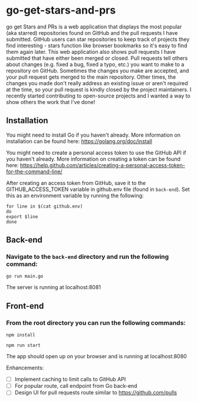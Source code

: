 # go-get-stars-and-prs
go get Stars and PRs is a web application that displays the most popular (aka starred) repositories found on GitHub and the pull requests I have submitted. GitHub users can star repositories to keep track of projects they find interesting - stars function like browser bookmarks so it's easy to find them again later. This web application also shows pull requests I have submitted that have either been merged or closed. Pull requests tell others about changes (e.g. fixed a bug, fixed a typo, etc.) you want to make to a repository on GitHub. Sometimes the changes you make are accepted, and your pull request gets merged to the main repository. Other times, the changes you made don't really address an existing issue or aren't required at the time, so your pull request is kindly closed by the project maintainers. I recently started contributing to open-source projects and I wanted a way to show others the work that I've done!

## Installation
You might need to install Go if you haven't already. More information on installation can be found here: https://golang.org/doc/install

You might need to create a personal access token to use the GitHub API if you haven't already. More information on creating a token can be found here: https://help.github.com/articles/creating-a-personal-access-token-for-the-command-line/

After creating an access token from GitHub, save it to the GITHUB\_ACCESS\_TOKEN variable in github.env file (found in `back-end`). Set this as an environment variable by running the following:
```
for line in $(cat github.env)
do
export $line
done
```

## Back-end
### Navigate to the `back-end` directory and run the following command:
```
go run main.go
```
The server is running at localhost:8081

## Front-end
### From the root directory you can run the following commands:
```
npm install

npm run start
```
The app should open up on your browser and is running at localhost:8080

Enhancements:
- [ ] Implement caching to limit calls to GitHub API
- [ ] For popular route, call endpoint from Go back-end
- [ ] Design UI for pull requests route similar to https://github.com/pulls
